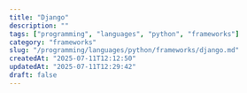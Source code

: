 ```yaml
---
title: "Django"
description: ""
tags: ["programming", "languages", "python", "frameworks"]
category: "frameworks"
slug: "/programming/languages/python/frameworks/django.md"
createdAt: "2025-07-11T12:12:50"
updatedAt: "2025-07-11T12:29:42"
draft: false
---
```

